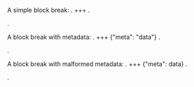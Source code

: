 A simple block break:
.
+++
.
<!-- Block Break -->
.

A block break with metadata:
.
+++ {"meta": "data"}
.
<!-- Block Break -->
.

A block break with malformed metadata:
.
+++ {"meta": data}
.
<!-- Block Break -->
.
